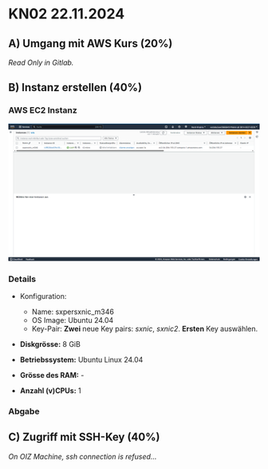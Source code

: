 # KN02 22.11.2024

## A) Umgang mit AWS Kurs (20%)

*Read Only in Gitlab.*

## B) Instanz erstellen (40%)

### AWS EC2 Instanz

![Screenshot von AWS EC2 Instanzen](/Images/KN02/AWS_KN02_EC2-04.png)

### Details

- Konfiguration:
  - Name: sxpersxnic_m346
  - OS Image: Ubuntu 24.04
  - Key-Pair: **Zwei** neue Key pairs: *sxnic*, *sxnic2*. **Ersten** Key auswählen.

- **Diskgrösse:** 8 GiB
- **Betriebssystem:** Ubuntu Linux 24.04
- **Grösse des RAM:** -
- **Anzahl (v)CPUs:** 1

### Abgabe

## C) Zugriff mit SSH-Key (40%)

*On OIZ Machine, ssh connection is refused...*
